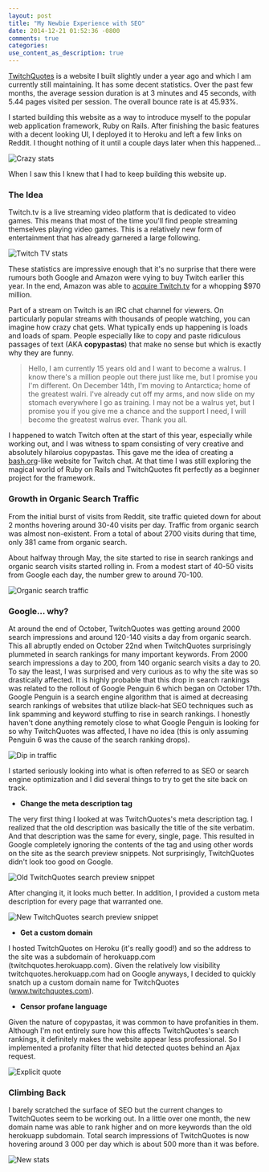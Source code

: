 ```yaml
---
layout: post
title: "My Newbie Experience with SEO"
date: 2014-12-21 01:52:36 -0800
comments: true
categories: 
use_content_as_description: true
---
```


[TwitchQuotes](http://www.twitchquotes.com) is a website I built slightly under a year ago and which I am currently still maintaining. It has some decent statistics. Over the past few months, the average session duration is at 3 minutes and 45 seconds, with 5.44 pages visited per session. The overall bounce rate is at 45.93%.

I started building this website as a way to introduce myself to the popular web application framework, Ruby on Rails. After finishing the basic features with a decent looking UI, I deployed it to Heroku and left a few links on Reddit. I thought nothing of it until a couple days later when this happened...

![Crazy stats](http://i.imgur.com/RvuHKWh.png)

When I saw this I knew that I had to keep building this website up. 

### The Idea

Twitch.tv is a live streaming video platform that is dedicated to video games. This means that most of the time you'll find people streaming themselves playing video games. This is a relatively new form of entertainment that has already garnered a large following.

![Twitch TV stats](http://images.eurogamer.net/2014/usgamer/Twitch-News-02.png)

These statistics are impressive enough that it's no surprise that there were rumours both Google and Amazon were vying to buy Twitch earlier this year. In the end, Amazon was able to [acquire Twitch.tv](http://arstechnica.com/gaming/2014/08/amazon-not-google-reportedly-buying-twitch-for-1-billion/) for a whopping $970 million.

Part of a stream on Twitch is an IRC chat channel for viewers. On particularly popular streams with thousands of people watching, you can imagine how crazy chat gets. What typically ends up happening is loads and loads of spam. People especially like to copy and paste ridiculous passages of text (AKA **copypastas**) that make no sense but which is exactly why they are funny.

> Hello, I am currently 15 years old and I want to become a walrus. I know there's a million people out there just like me, but I promise you I'm different. On December 14th, I'm moving to Antarctica; home of the greatest walri. I've already cut off my arms, and now slide on my stomach everywhere I go as training. I may not be a walrus yet, but I promise you if you give me a chance and the support I need, I will become the greatest walrus ever. Thank you all.

I happened to watch Twitch often at the start of this year, especially while working out, and I was witness to spam consisting of very creative and absolutely hilaroius copypastas. This gave me the idea of creating a [bash.org](www.bash.org)-like website for Twitch chat. At that time I was still exploring the magical world of Ruby on Rails and TwitchQuotes fit perfectly as a beginner project for the framework. 

### Growth in Organic Search Traffic

From the initial burst of visits from Reddit, site traffic quieted down for about 2 months hovering around 30-40 visits per day. Traffic from organic search was almost non-existent. From a total of about 2700 visits during that time, only 381 came from organic search. 

About halfway through May, the site started to rise in search rankings and organic search visits started rolling in. From a modest start of 40-50 visits from Google each day, the number grew to around 70-100.

![Organic search traffic](http://imgur.com/iAnuWCh.jpg)

### Google... why?

At around the end of October, TwitchQuotes was getting around 2000 search impressions and around 120-140 visits a day from organic search. This all abruptly ended on October 22nd when TwitchQuotes surprisingly plummeted in search rankings for many important keywords. From 2000 search impressions a day to 200, from 140 organic search visits a day to 20. To say the least, I was surprised and very curious as to why the site was so drastically affected. It is highly probable that this drop in search rankings was related to the rollout of Google Penguin 6 which began on October 17th. Google Penguin is a search engine algorithm that is aimed at decreasing search rankings of websites that utilize black-hat SEO techniques such as link spamming and keyword stuffing to rise in search rankings. I honestly haven't done anything remotely close to what Google Penguin is looking for so why TwitchQuotes was affected, I have no idea (this is only assuming Penguin 6 was the cause of the search ranking drops).

![Dip in traffic](http://i.imgur.com/tbrikSc.jpg)

I started seriously looking into what is often referred to as SEO or search engine optimization and I did several things to try to get the site back on track.

* **Change the meta description tag**

The very first thing I looked at was TwitchQuotes's meta description tag. I realized that the old description was basically the title of the site verbatim. And that description was the same for every, single, page. This resulted in Google completely ignoring the contents of the tag and using other words on the site as the search preview snippets. Not surprisingly, TwitchQuotes didn't look too good on Google.

![Old TwitchQuotes search preview snippet](http://i.imgur.com/tN7U0Lr.jpg)

After changing it, it looks much better. In addition, I provided a custom meta description for every page that warranted one.

![New TwitchQuotes search preview snippet](http://imgur.com/OEHrA0a.jpg)

* **Get a custom domain**

I hosted TwitchQuotes on Heroku (it's really good!) and so the address to the site was a subdomain of herokuapp.com (twitchquotes.herokuapp.com). Given the relatively low visibility twitchquotes.herokuapp.com had on Google anyways, I decided to quickly snatch up a custom domain name for TwitchQuotes (www.twitchquotes.com).

* **Censor profane language**

Given the nature of copypastas, it was common to have profanities in them. Although I'm not entirely sure how this affects TwitchQuotes's search rankings, it definitely makes the website appear less professional. So I implemented a profanity filter that hid detected quotes behind an Ajax request.

![Explicit quote](http://i.imgur.com/EqGDKNe.jpg)

### Climbing Back

I barely scratched the surface of SEO but the current changes to TwitchQuotes seem to be working out. In a little over one month, the new domain name was able to rank higher and on more keywords than the old herokuapp subdomain. Total search impressions of TwitchQuotes is now hovering around 3 000 per day which is about 500 more than it was before.

![New stats](http://imgur.com/tKM52BF.jpg)